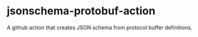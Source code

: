 # jsonschema-protobuf-action
A github action that creates JSON schema from protocol buffer
definitions.
